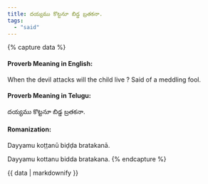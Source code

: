 ```yaml
---
title: దయ్యము కొట్టనూ బిడ్డ బ్రతకనా.
tags:
  - "said"
---
```


{% capture data %}
#### Proverb Meaning in English:
When the devil attacks will the child live ?
Said of a meddling fool.

#### Proverb Meaning in Telugu:
దయ్యము కొట్టనూ బిడ్డ బ్రతకనా.

#### Romanization:
Dayyamu koṭṭanū biḍḍa bratakanā.

Dayyamu kottanu bidda bratakana.
{% endcapture %}

{{ data | markdownify }}

